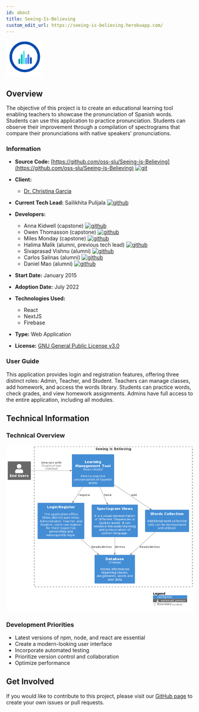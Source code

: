 ```yaml
---
id: about
title: Seeing-Is-Believing
custom_edit_url: https://seeing-is-believing.herokuapp.com/
---
```


![Seeing Is Believing Logo](100x100.jpg)

## Overview

The objective of this project is to create an educational learning tool enabling teachers to showcase the pronunciation of Spanish words. Students can use this application to practice pronunciation. Students can observe their improvement through a compilation of spectrograms that compare their pronunciations with native speakers' pronunciations.

### Information

- **Source Code:** [https://github.com/oss-slu/Seeing-is-Believing](https://github.com/oss-slu/Seeing-is-Believing) [<img src="/img/git-alt.svg" alt="git" width="25" height="25" />](https://github.com/oss-slu/Seeing-is-Believing)
- **Client:** 
  - [Dr. Christina Garcia](https://www.slu.edu/arts-and-sciences/languages-literatures-cultures/faculty/garcia-christina.php)
- **Current Tech Lead:** Sailikhita Pulijala [<img src="/img/github.svg" alt="github" width="25" height="25" />](https://github.com/LikhitaPulijala)
- **Developers:**

  - Anna Kidwell (capstone) [<img src="/img/github.svg" alt="github" width="25" height="25" />](https://github.com/akidSLU) 
  - Owen Thomasson (capstone) [<img src="/img/github.svg" alt="github" width="25" height="25" />](https://github.com/OwenAThomasson) 
  - Miles Monday (capstone) [<img src="/img/github.svg" alt="github" width="25" height="25" />](https://github.com/mmonday0) 
  - Halima Malik (alumni, previous tech lead) [<img src="/img/github.svg" alt="github" width="25" height="25" />](https://github.com/HalimaMalik) 
  - Sivaprasad Vishnu (alumni) [<img src="/img/github.svg" alt="github" width="25" height="25" />](https://github.com/sivaprasadvishnu18) 
  - Carlos Salinas (alumni) [<img src="/img/github.svg" alt="github" width="25" height="25" />](https://github.com/carlossalinas6) 
  - Daniel Mao (alumni) [<img src="/img/github.svg" alt="github" width="25" height="25" />](https://github.com/danmao1) 

- **Start Date:** January 2015
- **Adoption Date:** July 2022
- **Technologies Used:**
  - React
  - NextJS
  - Firebase
- **Type:** Web Application
- **License:** [GNU General Public License v3.0](https://opensource.org/license/gpl-3-0/)

### User Guide

This application provides login and registration features, offering three distinct roles: Admin, Teacher, and Student. Teachers can manage classes, add homework, and access the words library. Students can practice words, check grades, and view homework assignments. Admins have full access to the entire application, including all modules.

## Technical Information

### Technical Overview

![Software Architecture](architecture.png)

### Development Priorities

- Latest versions of npm, node, and react are essential
- Create a modern-looking user interface
- Incorporate automated testing
- Prioritize version control and collaboration
- Optimize performance

## Get Involved

If you would like to contribute to this project, please visit our [GitHub page](https://github.com/oss-slu/Seeing-is-Believing) to create your own issues or pull requests.
